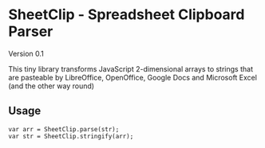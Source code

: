 # SheetClip - Spreadsheet Clipboard Parser

Version 0.1

This tiny library transforms JavaScript 2-dimensional arrays to strings that are pasteable by LibreOffice, OpenOffice, Google Docs and Microsoft Excel (and the other way round)

## Usage

    var arr = SheetClip.parse(str);
    var str = SheetClip.stringify(arr);